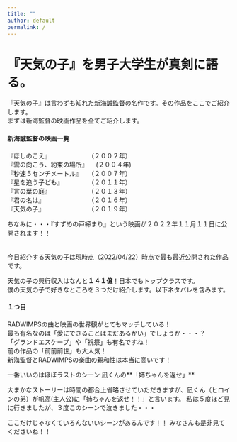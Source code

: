 ```yaml
---
title: ""
author: default
permalink: /
---
```


# 『天気の子』を男子大学生が真剣に語る。  
『天気の子』は言わずも知れた新海誠監督の名作です。その作品をここでご紹介します。
<br>
まずは新海監督の映画作品を全てご紹介します。
#### 新海誠監督の映画一覧  
『ほしのこえ』　　　　　　　（２００２年）  
『雲の向こう、約束の場所』 　(２００４年)  
『秒速５センチメートル』　　（２００７年）  
『星を追う子ども』　　　　　（２０１１年）  
『言の葉の庭』　　　　　　　（２０１３年）  
『君の名は』　　　　　　　　（２０１６年）  
『天気の子』　　　　　　　　（２０１９年）

ちなみに・・・『すずめの戸締まり』という映画が２０２２年１１月１１日に公開されます！！  
<br>
<br>
今日紹介する天気の子は現時点（2022/04/22）時点で最も最近公開された作品です。  

天気の子の興行収入はなんと**１４１億**！日本でもトップクラスです。  
僕の天気の子で好きなところを３つだけ紹介します。以下ネタバレを含みます。
  
  
#### １つ目  
RADWIMPSの曲と映画の世界観がとてもマッチしている！  
最も有名なのは「愛にできることはまだあるかい」でしょうか・・・？  
「グランドエスケープ」や「祝祭」も有名ですね！  
前の作品の「前前前世」も大人気！  
新海監督とRADWIMPSの楽曲の親和性は本当に高いです！


一番いいのはほぼラストのシーン 凪くんの**「姉ちゃんを返せ」**  

大まかなストーリーは時間の都合上省略させていただきますが、凪くん（ヒロインの弟）が帆高(主人公)に「姉ちゃんを返せ！！」と言います。
私は５度ほど見に行きましたが、３度このシーンで泣きました・・・  

ここだけじゃなくていろんないいシーンがあるんです！！
みなさんも是非見てくださいね！！
